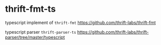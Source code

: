 # thrift-fmt-ts

typescript implement of `thrift-fmt` https://github.com/thrift-labs/thrift-fmt

typescript parser `thrift-parser-ts` https://github.com/thrift-labs/thrift-parser/tree/master/typescript

